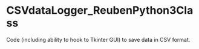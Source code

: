 # CSVdataLogger_ReubenPython3Class
Code (including ability to hook to Tkinter GUI) to save data in CSV format.

